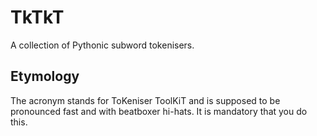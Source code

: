 # TkTkT
A collection of Pythonic subword tokenisers.

## Etymology
The acronym stands for ToKeniser ToolKiT and is supposed to be pronounced fast and with beatboxer hi-hats. It is mandatory that you do this.
